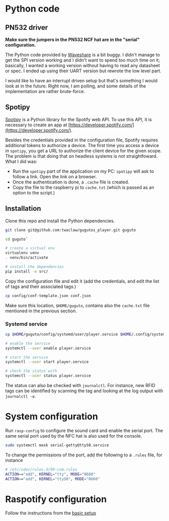 # Python code

## PN532 driver

**Make sure the jumpers in the PN532 NCF hat are in the "serial" configuration.**

The Python code provided by [Waveshare](https://www.waveshare.com/wiki/PN532_NFC_HAT)
is a bit buggy. I didn't manage to get the SPI version working and I didn't want to spend too much time on it; basically, I wanted a working version without having to read any datasheet or spec. I ended up using their UART version but rewrote the low level part.

I would like to have an interrupt driven setup but that's something I would look at in the future. Right now, I am polling, and some details of the implementation are rather brute-force.


## Spotipy

[Spotipy](https://spotipy.readthedocs.io/en/latest/) is a Python library for the Spotify web API. To use this API, it is necessary to create an app at [https://developer.spotify.com/](https://developer.spotify.com/).

Besides the credentials provided in the configuration file, Spotify requires additional tokens to authorize a device. The first time you access a device in `spotipy`, you get a URL to authorize the client device for the given scope. The problem is that doing that on headless systems is not straightfoward. What I did was:

* Run the `spotipy` part of the application on my PC: `spotipy` will ask to follow a link. Open the link on a browser.
* Once the authentication is done, a `.cache` file is created.
* Copy the file to the raspberry pi to `cache.txt` (which is passed as an option to the script.)

## Installation

Clone this repo and install the Python dependencies.

```bash
git clone git@github.com:twaclaw/gugutos_player.git guguto

cd guguto`

# create a virtual env
virtualenv venv
. venv/bin/activate

# install the dependencies
pip install -e src/
```

Copy the configuration file and edit it (add the credentials, and edit the list of tags and their associated tags.)

```bash
cp config/conf-template.json conf.json
```

Make sure this location, `$HOME/guguto`, contains also the `cache.txt` file mentioned in the previous section.

### Systemd service

```bash
cp $HOME/guguto/config/systemd/user/player.service $HOME/.config/systemd/user

# enable the service
systemctl --user enable player.service

# start the service
systemctl --user start player.service

# check the status with
systemctl --user status player.service
```

The status can also be checked with `journalctl`. For instance, new RFID tags can be identified by scanning the tag and looking at the log output with `journalctl -e`.

# System configuration

Run `rasp-config` to configure the sound card and enable the serial port. The same serial port used by the NFC hat is also used for the console.

```bash
sudo systemctl mask serial-getty@ttyS0.service
```

To change the permissions of the port, add the following to a `.rules` file, for instance

```bash
# /etc/udev/rules.d/99-com.rules
ACTION=="add", KERNEL="tty", MODE="0660"
ACTION=="add", KERNEL="ttyS0", MODE="0660"
```

# Raspotify configuration

Follow the instructions from the [basic setup](https://github.com/dtcooper/raspotify/wiki/Basic-Setup-Guide)

<!-- #/etc/asound.conf
defaults.pcm.card 3
defaults.ctl.card 3
defaults.pcm.dmix.rate 32000
defaults.pcm.dmix.format S16_LE -->

